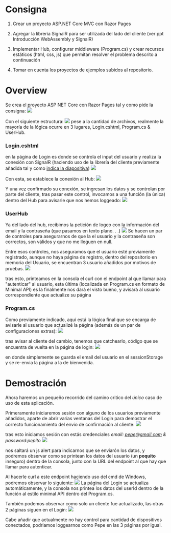 
# Consigna

1. Crear un proyecto ASP.NET Core MVC con Razor Pages
    
2. Agregar la librería SignalR para ser utilizada del lado del cliente (ver ppt Introducción WebAssembly y SignalR)
    
3. Implementar Hub, configurar middleware (Program.cs) y crear recursos estáticos (html, css, js) que permitan resolver el problema descrito a continuación
    
4. Tomar en cuenta los proyectos de ejemplos subidos al repositorio.

# Overview
Se crea el proyecto ASP NET Core con Razor Pages tal y como pide la consigna:
![](_attachments/Pasted%20image%2020240909091604.png)

Con el siguiente estructura:
![](_attachments/Pasted%20image%2020240909091701.png)
 pese a la cantidad de archivos, realmente la mayoría de la lógica ocurre en 3 lugares, Login.cshtml, Program.cs & UserHub.

### Login.cshtml
en la página de Login es donde se controla el input del usuario y realiza la conexión con SignalR (haciendo uso de la librería del cliente previamente añadida tal y como [indica la diapositiva](https://docs.google.com/presentation/d/18EQRljguiqB98YfcZlFVGY9XAKDvkCocMZYXx_Mylhk/edit#slide=id.g22091b6084c_1_13))
![](_attachments/Pasted%20image%2020240909094401.png)

Con esta, se establece la conexión al Hub:
![](_attachments/Pasted%20image%2020240909094953.png)

Y una vez confirmado su conexión, se ingresan los datos y se controlan por parte del cliente, tras pasar este control, invocamos a una función (la única) dentro del Hub para avisarle que nos hemos loggeado:
![](_attachments/Pasted%20image%2020240909095114.png)


### UserHub
Ya del lado del hub, recibimos la petición de logeo con la información del email y la contraseña (que pasamos en texto plano. . .) 
![](_attachments/Pasted%20image%2020240909095530.png)
Se hacen un par de controles para asegurarnos de que la el usuario y la contraseña son correctos, son válidos y que no me lleguen en null.

Entre esos controles, nos aseguramos que el usuario esté previamente registrado, aunque no haya página de registro, dentro del repositorio en memoria del Usuario, se encuentran 3 usuario añadidos por motivos de pruebas.
![](_attachments/Pasted%20image%2020240909100613.png)

tras esto, printeamos en la consola el curl con el endpoint al que llamar para "autenticar" al usuario, esta última (localizada en Program.cs en formato de Minimal API) es la finalmente nos dará el visto bueno, y avisará al usuario correspondiente que actualize su página

### Program.cs
Como previamente indicado, aquí está la lógica final que se encarga de avisarle al usuario que actualizé la página (además de un par de configuraciones extras):
![](_attachments/Pasted%20image%2020240909100044.png)

tras avisar al cliente del cambio, tenemos que catchearlo, código que se encuentra de vuelta en la página de login:
![](_attachments/Pasted%20image%2020240909100454.png)

en donde simplemente se guarda el email del usuario en el sessionStorage y se re-envia la página a la de bienvenida.


# Demostración
Ahora haremos un pequeño recorrido del camino critico del *único* caso de uso de esta aplicación.

Primeramente iniciaremos sesión con alguno de los usuarios previamente añadidos, aparte de abrir varias ventanas del Login para demostrar el correcto funcionamiento del envio de confirmación al cliente:
![](_attachments/Pasted%20image%2020240909101133.png)

tras esto iniciamos sesión con estás credenciales *email: pepe@gmail.com & password:pepito*
![](_attachments/Pasted%20image%2020240909101259.png)

nos saltará un js alert para indicarnos que se enviarón los datos,  y podremos observar como se printean los datos del usuario (un **poquito** inseguro) dentro de la consola, junto con la URL del endpoint al que hay que llamar para autenticar.

Al hacerle curl a este endpoint haciendo uso del cmd de Windows, podremos observar lo siguiente:
![](_attachments/Pasted%20image%2020240909101539.png)
La página del Login se actualiza automáticamente, y la consola nos printea los datos del userId dentro de la función al estilo minimal API dentro del Program.cs.

También podemos observar como solo un cliente fue actualizado, las otras 2 páginas siguen en el Login:
![](_attachments/Pasted%20image%2020240909102025.png)

Cabe añadir que actualmente no hay control para cantidad de dispositivos conectados, podriamos loggearnos como Pepe en las 3 páginas por igual.
